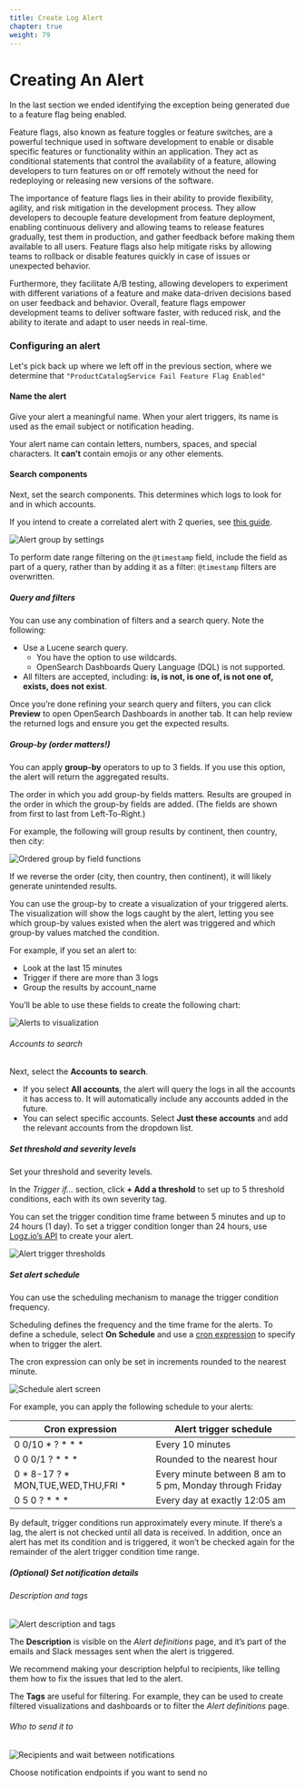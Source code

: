 ```yaml
---
title: Create Log Alert
chapter: true
weight: 79
---
```


# Creating An Alert

In the last section we ended identifying the exception being generated due to a feature flag being enabled.

Feature flags, also known as feature toggles or feature switches, are a powerful technique used in software development to enable or disable specific features or functionality within an application. They act as conditional statements that control the availability of a feature, allowing developers to turn features on or off remotely without the need for redeploying or releasing new versions of the software.

The importance of feature flags lies in their ability to provide flexibility, agility, and risk mitigation in the development process. They allow developers to decouple feature development from feature deployment, enabling continuous delivery and allowing teams to release features gradually, test them in production, and gather feedback before making them available to all users. Feature flags also help mitigate risks by allowing teams to rollback or disable features quickly in case of issues or unexpected behavior.

Furthermore, they facilitate A/B testing, allowing developers to experiment with different variations of a feature and make data-driven decisions based on user feedback and behavior. Overall, feature flags empower development teams to deliver software faster, with reduced risk, and the ability to iterate and adapt to user needs in real-time.

### Configuring an alert

Let's pick back up where we left off in the previous section, where we determine that `"ProductCatalogService Fail Feature Flag Enabled"`

#### Name the alert

Give your alert a meaningful name. When your alert triggers, its name is used as the email subject or notification heading.

Your alert name can contain letters, numbers, spaces, and special characters. It **can’t** contain emojis or any other elements.

#### Search components

Next, set the search components. This determines which logs to look for and in which accounts.

If you intend to create a correlated alert with 2 queries, see [this guide](https://docs.logz.io/user-guide/alerts/correlated-alert/).

![Alert group by settings](https://dytvr9ot2sszz.cloudfront.net/logz-docs/alerts/alert-filter-component.gif)

To perform date range filtering on the `@timestamp` field, include the field as part of a query, rather than by adding it as a filter: `@timestamp` filters are overwritten.

##### Query and filters

You can use any combination of filters and a search query. Note the following:

- Use a Lucene search query.
  - You have the option to use wildcards.
  - OpenSearch Dashboards Query Language (DQL) is not supported.
- All filters are accepted, including: **is, is not, is one of, is not one of, exists, does not exist**.

Once you’re done refining your search query and filters, you can click **Preview** to open OpenSearch Dashboards in another tab. It can help review the returned logs and ensure you get the expected results.

##### Group-by (order matters!)

You can apply **group-by** operators to up to 3 fields. If you use this option, the alert will return the aggregated results.

The order in which you add group-by fields matters. Results are grouped in the order in which the group-by fields are added. (The fields are shown from first to last from Left-To-Right.)

For example, the following will group results by continent, then country, then city:

![Ordered group by field functions](https://dytvr9ot2sszz.cloudfront.net/logz-docs/correlated-alerts/ordered-group-by_aug2021.png)

If we reverse the order (city, then country, then continent), it will likely generate unintended results.

You can use the group-by to create a visualization of your triggered alerts. The visualization will show the logs caught by the alert, letting you see which group-by values existed when the alert was triggered and which group-by values matched the condition.

For example, if you set an alert to:

- Look at the last 15 minutes
- Trigger if there are more than 3 logs
- Group the results by account_name

You’ll be able to use these fields to create the following chart:

![Alerts to visualization](https://dytvr9ot2sszz.cloudfront.net/logz-docs/correlated-alerts/group-by-visualize.png)

###### Accounts to search

Next, select the **Accounts to search**.

- If you select **All accounts**, the alert will query the logs in all the accounts it has access to. It will automatically include any accounts added in the future.
- You can select specific accounts. Select **Just these accounts** and add the relevant accounts from the dropdown list.

##### Set threshold and severity levels

Set your threshold and severity levels.

In the _Trigger if..._ section, click **\+ Add a threshold** to set up to 5 threshold conditions, each with its own severity tag.

You can set the trigger condition time frame between 5 minutes and up to 24 hours (1 day). To set a trigger condition longer than 24 hours, use [Logz.io’s API](https://docs.logz.io/api/#operation/createAlert) to create your alert.

![Alert trigger thresholds](https://dytvr9ot2sszz.cloudfront.net/logz-docs/alerts/alerts--trigger-settings_aug2021.png)

##### Set alert schedule

You can use the scheduling mechanism to manage the trigger condition frequency.

Scheduling defines the frequency and the time frame for the alerts. To define a schedule, select **On Schedule** and use a [cron expression](https://www.freeformatter.com/cron-expression-generator-quartz.html) to specify when to trigger the alert.

The cron expression can only be set in increments rounded to the nearest minute.

![Schedule alert screen](https://dytvr9ot2sszz.cloudfront.net/logz-docs/alerts/schedule-alert.png)

For example, you can apply the following schedule to your alerts:

| Cron expression                       | Alert trigger schedule                                   |
| ------------------------------------- | -------------------------------------------------------- |
| 0 0/10 \* ? \* \* \*                  | Every 10 minutes                                         |
| 0 0 0/1 ? \* \* \*                    | Rounded to the nearest hour                              |
| 0 \* 8-17 ? \* MON,TUE,WED,THU,FRI \* | Every minute between 8 am to 5 pm, Monday through Friday |
| 0 5 0 ? \* \* \*                      | Every day at exactly 12:05 am                            |

By default, trigger conditions run approximately every minute. If there’s a lag, the alert is not checked until all data is received. In addition, once an alert has met its condition and is triggered, it won’t be checked again for the remainder of the alert trigger condition time range.

##### _(Optional)_ Set notification details

###### Description and tags

![Alert description and tags](https://dytvr9ot2sszz.cloudfront.net/logz-docs/alerts/description-and-tags_aug2021.png)

The **Description** is visible on the _Alert definitions_ page, and it’s part of the emails and Slack messages sent when the alert is triggered.

We recommend making your description helpful to recipients, like telling them how to fix the issues that led to the alert.

The **Tags** are useful for filtering. For example, they can be used to create filtered visualizations and dashboards or to filter the _Alert definitions_ page.

###### Who to send it to

![Recipients and wait between notifications](https://dytvr9ot2sszz.cloudfront.net/logz-docs/alerts/recipients-and-wait_aug2021.png)

Choose notification endpoints if you want to send no
